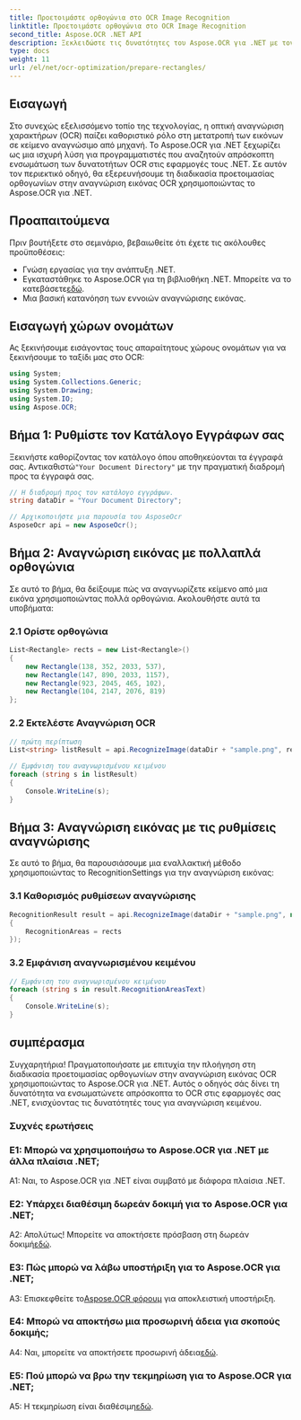 ```yaml
---
title: Προετοιμάστε ορθογώνια στο OCR Image Recognition
linktitle: Προετοιμάστε ορθογώνια στο OCR Image Recognition
second_title: Aspose.OCR .NET API
description: Ξεκλειδώστε τις δυνατότητες του Aspose.OCR για .NET με τον ολοκληρωμένο οδηγό μας. Μάθετε βήμα προς βήμα πώς να προετοιμάζετε ορθογώνια για αναγνώριση εικόνας. Αναβαθμίστε τις εφαρμογές σας .NET με απρόσκοπτη ενσωμάτωση OCR.
type: docs
weight: 11
url: /el/net/ocr-optimization/prepare-rectangles/
---
```

## Εισαγωγή

Στο συνεχώς εξελισσόμενο τοπίο της τεχνολογίας, η οπτική αναγνώριση χαρακτήρων (OCR) παίζει καθοριστικό ρόλο στη μετατροπή των εικόνων σε κείμενο αναγνώσιμο από μηχανή. Το Aspose.OCR για .NET ξεχωρίζει ως μια ισχυρή λύση για προγραμματιστές που αναζητούν απρόσκοπτη ενσωμάτωση των δυνατοτήτων OCR στις εφαρμογές τους .NET. Σε αυτόν τον περιεκτικό οδηγό, θα εξερευνήσουμε τη διαδικασία προετοιμασίας ορθογωνίων στην αναγνώριση εικόνας OCR χρησιμοποιώντας το Aspose.OCR για .NET.

## Προαπαιτούμενα

Πριν βουτήξετε στο σεμινάριο, βεβαιωθείτε ότι έχετε τις ακόλουθες προϋποθέσεις:

- Γνώση εργασίας για την ανάπτυξη .NET.
-  Εγκαταστάθηκε το Aspose.OCR για τη βιβλιοθήκη .NET. Μπορείτε να το κατεβάσετε[εδώ](https://releases.aspose.com/ocr/net/).
- Μια βασική κατανόηση των εννοιών αναγνώρισης εικόνας.

## Εισαγωγή χώρων ονομάτων

Ας ξεκινήσουμε εισάγοντας τους απαραίτητους χώρους ονομάτων για να ξεκινήσουμε το ταξίδι μας στο OCR:

```csharp
using System;
using System.Collections.Generic;
using System.Drawing;
using System.IO;
using Aspose.OCR;
```

## Βήμα 1: Ρυθμίστε τον Κατάλογο Εγγράφων σας

 Ξεκινήστε καθορίζοντας τον κατάλογο όπου αποθηκεύονται τα έγγραφά σας. Αντικαθιστώ`"Your Document Directory"` με την πραγματική διαδρομή προς τα έγγραφά σας.

```csharp
// Η διαδρομή προς τον κατάλογο εγγράφων.
string dataDir = "Your Document Directory";

// Αρχικοποιήστε μια παρουσία του AsposeOcr
AsposeOcr api = new AsposeOcr();
```

## Βήμα 2: Αναγνώριση εικόνας με πολλαπλά ορθογώνια

Σε αυτό το βήμα, θα δείξουμε πώς να αναγνωρίζετε κείμενο από μια εικόνα χρησιμοποιώντας πολλά ορθογώνια. Ακολουθήστε αυτά τα υποβήματα:

### 2.1 Ορίστε ορθογώνια

```csharp
List<Rectangle> rects = new List<Rectangle>()
{
    new Rectangle(138, 352, 2033, 537),
    new Rectangle(147, 890, 2033, 1157),
    new Rectangle(923, 2045, 465, 102),
    new Rectangle(104, 2147, 2076, 819)
};
```

### 2.2 Εκτελέστε Αναγνώριση OCR

```csharp
// πρώτη περίπτωση
List<string> listResult = api.RecognizeImage(dataDir + "sample.png", rects);

// Εμφάνιση του αναγνωρισμένου κειμένου
foreach (string s in listResult)
{
    Console.WriteLine(s);
}
```

## Βήμα 3: Αναγνώριση εικόνας με τις ρυθμίσεις αναγνώρισης

Σε αυτό το βήμα, θα παρουσιάσουμε μια εναλλακτική μέθοδο χρησιμοποιώντας το RecognitionSettings για την αναγνώριση εικόνας:

### 3.1 Καθορισμός ρυθμίσεων αναγνώρισης

```csharp
RecognitionResult result = api.RecognizeImage(dataDir + "sample.png", new RecognitionSettings
{
    RecognitionAreas = rects
});
```

### 3.2 Εμφάνιση αναγνωρισμένου κειμένου

```csharp
// Εμφάνιση του αναγνωρισμένου κειμένου
foreach (string s in result.RecognitionAreasText)
{
    Console.WriteLine(s);
}
```

## συμπέρασμα

Συγχαρητήρια! Πραγματοποιήσατε με επιτυχία την πλοήγηση στη διαδικασία προετοιμασίας ορθογωνίων στην αναγνώριση εικόνας OCR χρησιμοποιώντας το Aspose.OCR για .NET. Αυτός ο οδηγός σάς δίνει τη δυνατότητα να ενσωματώνετε απρόσκοπτα το OCR στις εφαρμογές σας .NET, ενισχύοντας τις δυνατότητές τους για αναγνώριση κειμένου.

### Συχνές ερωτήσεις

### Ε1: Μπορώ να χρησιμοποιήσω το Aspose.OCR για .NET με άλλα πλαίσια .NET;

A1: Ναι, το Aspose.OCR για .NET είναι συμβατό με διάφορα πλαίσια .NET.

### Ε2: Υπάρχει διαθέσιμη δωρεάν δοκιμή για το Aspose.OCR για .NET;

 Α2: Απολύτως! Μπορείτε να αποκτήσετε πρόσβαση στη δωρεάν δοκιμή[εδώ](https://releases.aspose.com/).

### Ε3: Πώς μπορώ να λάβω υποστήριξη για το Aspose.OCR για .NET;

 A3: Επισκεφθείτε το[Aspose.OCR φόρουμ](https://forum.aspose.com/c/ocr/16) για αποκλειστική υποστήριξη.

### Ε4: Μπορώ να αποκτήσω μια προσωρινή άδεια για σκοπούς δοκιμής;

 A4: Ναι, μπορείτε να αποκτήσετε προσωρινή άδεια[εδώ](https://purchase.aspose.com/temporary-license/).

### Ε5: Πού μπορώ να βρω την τεκμηρίωση για το Aspose.OCR για .NET;

 A5: Η τεκμηρίωση είναι διαθέσιμη[εδώ](https://reference.aspose.com/ocr/net/).